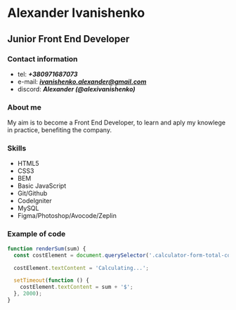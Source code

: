 # Alexander Ivanishenko
## Junior Front End Developer

### Contact information
- tel: _**+380971687073**_
- e-mail: _**ivanishenko.alexander@gmail.com**_
- discord: _**Alexander (@alexivanishenko)**_

### About me
My aim is to become a Front End Developer, to learn and aply my knowlege in practice, benefiting the company.

### Skills
- HTML5
- CSS3
- BEM
- Basic JavaScript
- Git/Github
- CodeIgniter
- MySQL
- Figma/Photoshop/Avocode/Zeplin

### Example of code
```javascript
function renderSum(sum) {
  const costElement = document.querySelector('.calculator-form-total-cost');

  costElement.textContent = 'Calculating...';

  setTimeout(function () {
    costElement.textContent = sum + '$';
  }, 2000);
}
```
